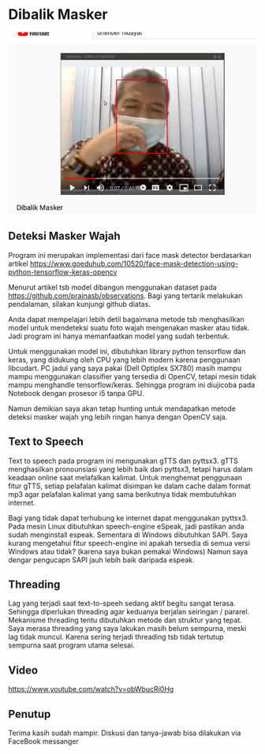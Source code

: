 # Dibalik Masker

![screenshot](https://github.com/dhenoer/dibalikmasker/blob/main/img/sshot1.png)

## Deteksi Masker Wajah

Program ini merupakan implementasi dari face mask detector berdasarkan artikel
https://www.goeduhub.com/10520/face-mask-detection-using-python-tensorflow-keras-opencv

Menurut artikel tsb model dibangun menggunakan dataset pada https://github.com/prajnasb/observations. Bagi yang tertarik melakukan pendalaman, silakan kunjungi github diatas.

Anda dapat mempelajari lebih detil bagaimana metode tsb menghasilkan model
untuk mendeteksi suatu foto wajah mengenakan masker atau tidak. Jadi program ini
hanya memanfaatkan model yang sudah terbentuk.

Untuk menggunakan model ini, dibutuhkan library python tensorflow dan keras, yang
didukung oleh CPU yang lebih modern karena penggunaan libcudart. PC jadul yang saya pakai (Dell Optiplex SX780) masih mampu mampu menggunakan classifier yang tersedia di OpenCV, tetapi mesin tidak mampu menghandle tensorflow/keras. Sehingga program ini diujicoba pada Notebook dengan prosesor i5 tanpa GPU.

Namun demikian saya akan tetap hunting untuk mendapatkan metode deteksi masker wajah yng lebih ringan hanya dengan OpenCV saja. 

## Text to Speech

Text to speech pada program ini mengunakan gTTS dan pyttsx3. gTTS menghasilkan  pronounsiasi yang lebih baik dari pyttsx3, tetapi harus dalam keadaan online saat melafalkan kalimat. Untuk menghemat penggunaan fitur gTTS, setiap pelafalan kalimat disimpan ke dalam cache dalam format mp3 agar pelafalan kalimat yang sama berikutnya tidak membutuhkan internet.

Bagi yang tidak dapat terhubung ke internet dapat menggunakan pyttsx3. Pada mesin Linux dibutuhkan speech-engine eSpeak, jadi pastikan anda sudah menginstall espeak. Sementara di Windows dibutuhkan SAPI. Saya kurang mengetahui fitur speech-engine ini apakah tersedia di semua versi Windows atau tidak? (karena saya bukan pemakai Windows) Namun saya dengar pengucapn SAPI jauh lebih baik daripada espeak.

## Threading

Lag yang terjadi saat text-to-speeh sedang aktif begitu sangat terasa. Sehingga diperlukan threading agar keduanya berjalan seiringan / pararel. Mekanisme threading tentu dibutuhkan metode dan struktur yang tepat. Saya merasa threading yang saya lakukan masih belum sempurna, meski lag tidak muncul. Karena sering terjadi threading tsb tidak tertutup sempurna saat program utama selesai.

## Video

https://www.youtube.com/watch?v=obWbucRj0Hg

## Penutup

Terima kasih sudah mampir. Diskusi dan tanya-jawab bisa dilakukan via FaceBook messanger